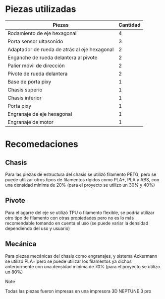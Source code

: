 # Piezas utilizadas

| Piezas | Cantidad |
| --- | --- |
| Rodamiento de eje hexagonal | 4 |
| Porta sensor ultasonido | 3 |
| Adaptador de rueda de atrás al eje hexagonal | 2 |
| Enganche de rueda delantera al pivote | 2 |
| Palier móvil de dirección | 2 |
| Pivote de rueda delantera | 2 |
| Base de porta pixy | 1 |
| Chasis superio | 1 |
| Chasis inferior | 1 |
| Porta pixy | 1 |
| Engranaje de eje hexagonal | 1 |
| Engranaje de motor | 1 |

# Recomedaciones

## Chasis
Para las piezas de estructura del chasis se utilizó filamento PETG, pero se puede utilizar otros tipos de filamentos rígidos como PLA+, PLA y ABS, con una densidad mínima de 20% (para el proyecto se utilizo un 30% y 40%)

## Pivote
Para el agarre del eje se utilizó TPU o filamento flexible, se podría utilizar otro tipo de filamento con otras propiedades pero no es lo más recomendable tomando en cuenta el uso (se puede variar la densidad dependiendo del uso y usuario)

## Mecánica
Para piezas mecánicas del chasis como engranajes, y sistema Ackermann se utilizó PLA+ pero se puede utilizar los filamentos ya dichos anteriormente con una densidad mínima de 70% (para el proyecto se utilizo un 80%)

>[!NOTE]
>Todas las piezas fueron impresas en una impresora 3D NEPTUNE 3 pro
